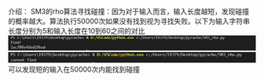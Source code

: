 介绍：
 SM3的rho算法寻找碰撞：因为对于输入而言，输入长度越短，发现碰撞的概率越大。算法执行50000次如果没有找到视为寻找失败。以下为输入字符串长度分别为5和输入长度在10到60之间的对比
![Image text](https://github.com/getpdp/Homework/blob/main/SM3%20Rho/figures/1.png)
![Image text](https://github.com/getpdp/Homework/blob/main/SM3%20Rho/figures/2.png)
可以发现短的输入在50000次内能找到碰撞
